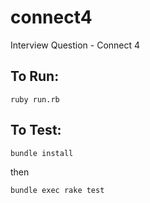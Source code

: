 # connect4

Interview Question - Connect 4

## To Run:

`ruby run.rb`

## To Test:

`bundle install`

then

`bundle exec rake test`
